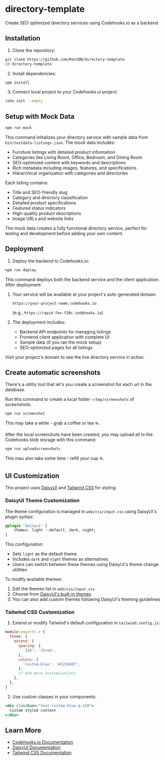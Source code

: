 # directory-template
Create SEO optimized directory services using Codehooks.io as a backend

## Installation

1. Clone the repository:
```bash
git clone https://github.com/RestDB/directory-template
cd directory-template
```

2. Install dependencies:
```bash
npm install
```

3. Connect local project to your Codehooks.ui project:
```bash
coho init --empty
```

## Setup with Mock Data

```bash
npm run mock
```

This command initializes your directory service with sample data from `bin/testdata-listings.json`. The mock data includes:

- Furniture listings with detailed product information
- Categories like Living Room, Office, Bedroom, and Dining Room
- SEO-optimized content with keywords and descriptions
- Rich metadata including images, features, and specifications
- Hierarchical organization with categories and directories

Each listing contains:
- Title and SEO-friendly slug
- Category and directory classification
- Detailed product specifications
- Featured status indicators
- High-quality product descriptions
- Image URLs and website links

The mock data creates a fully functional directory service, perfect for testing and development before adding your own content.

## Deployment

1. Deploy the backend to Codehooks.io:
```bash
npm run deploy
```

This command deploys both the backend service and the client application. After deployment:

1. Your service will be available at your project's auto-generated domain:
   ```
   https://your-project-name.codehooks.io
   ```
   (e.g., `https://rapid-fox-f20c.codehooks.io`)

2. The deployment includes:
   - Backend API endpoints for managing listings
   - Frontend client application with complete UI
   - Sample data (if you ran the mock setup)
   - SEO-optimized pages for all listings

Visit your project's domain to see the live directory service in action.

## Create automatic screenshots
There's a utility tool that let's you create a screenshot for each url in the database.

Run this command to create a local folder `~/tmp/screenshots` of screenshots:
```
npm run screenshot  
```

This may take a while - grab a coffee or tea ☕️.

After the local screenshots have been created, you may upload all to the Codehooks blob storage with this command:

```
npm run uploadscreenshots
```

This mau also take some time - refill your cup ☕️.

## UI Customization

This project uses [DaisyUI](https://daisyui.com/) and [Tailwind CSS](https://tailwindcss.com/) for styling.

### DaisyUI Theme Customization

The theme configuration is managed in `web/css/input.css` using DaisyUI's plugin syntax:

```css
@plugin "daisyui" {
    themes: light --default, dark, night;
}
```

This configuration:
- Sets `light` as the default theme
- Includes `dark` and `night` themes as alternatives
- Users can switch between these themes using DaisyUI's theme change utilities

To modify available themes:
1. Edit the themes list in `web/css/input.css`
2. Choose from [DaisyUI's built-in themes](https://daisyui.com/docs/themes/)
3. You can also add custom themes following DaisyUI's theming guidelines

### Tailwind CSS Customization

1. Extend or modify Tailwind's default configuration in `tailwind.config.js`:
```javascript
module.exports = {
  theme: {
    extend: {
      spacing: {
        '128': '32rem',
      },
      colors: {
        'custom-blue': '#1234567',
      },
      // Add more customizations
    },
  },
}
```

2. Use custom classes in your components:
```jsx
<div className="text-custom-blue p-128">
  Custom styled content
</div>
```

## Learn More

- [Codehooks.io Documentation](https://codehooks.io/docs)
- [DaisyUI Documentation](https://daisyui.com/docs/install/)
- [Tailwind CSS Documentation](https://tailwindcss.com/docs)


